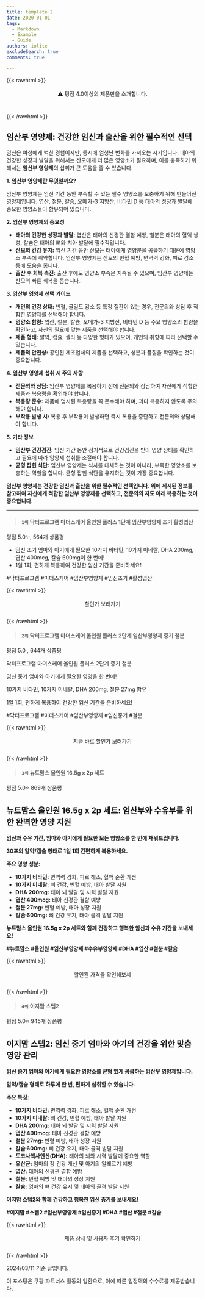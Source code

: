 ```yaml
---
title: template 2
date: 2020-01-01
tags:
  - Markdown
  - Example
  - Guide
authors: iolite
excludeSearch: true
comments: true

---
```


{{< rawhtml >}}
<div class="toc" style="text-align: center; height: 50px; line-height: 2;">
  <p>⚠️ 평점 4.0이상의 제품만을 소개합니다.<br></p>

</div>

{{< /rawhtml >}}


## 임산부 영양제: 건강한 임신과 출산을 위한 필수적인 선택

임신은 여성에게 벅찬 경험이지만, 동시에 엄청난 변화를 가져오는 시기입니다. 태아의 건강한 성장과 발달을 위해서는 산모에게 더 많은 영양소가 필요하며, 이를 충족하기 위해서는 **임산부 영양제**의 섭취가 큰 도움을 줄 수 있습니다.

**1. 임산부 영양제란 무엇일까요?**

임산부 영양제는 임신 기간 동안 부족할 수 있는 필수 영양소를 보충하기 위해 만들어진 영양제입니다. 엽산, 철분, 칼슘, 오메가-3 지방산, 비타민 D 등 태아의 성장과 발달에 중요한 영양소들이 함유되어 있습니다.

**2. 임산부 영양제의 중요성**

* **태아의 건강한 성장과 발달:** 엽산은 태아의 신경관 결함 예방, 철분은 태아의 혈액 생성, 칼슘은 태아의 뼈와 치아 발달에 필수적입니다.
* **산모의 건강 유지:** 임신 기간 동안 산모는 태아에게 영양분을 공급하기 때문에 영양소 부족에 취약합니다. 임산부 영양제는 산모의 빈혈 예방, 면역력 강화, 피로 감소 등에 도움을 줍니다.
* **출산 후 회복 촉진:** 출산 후에도 영양소 부족은 지속될 수 있으며, 임산부 영양제는 산모의 빠른 회복을 돕습니다.

**3. 임산부 영양제 선택 가이드**

* **개인의 건강 상태:** 빈혈, 골밀도 감소 등 특정 질환이 있는 경우, 전문의와 상담 후 적합한 영양제를 선택해야 합니다.
* **영양소 함량:** 엽산, 철분, 칼슘, 오메가-3 지방산, 비타민 D 등 주요 영양소의 함량을 확인하고, 자신의 필요에 맞는 제품을 선택해야 합니다.
* **제품 형태:** 알약, 캡슐, 젤리 등 다양한 형태가 있으며, 개인의 취향에 따라 선택할 수 있습니다.
* **제품의 안전성:** 공인된 제조업체의 제품을 선택하고, 성분과 품질을 확인하는 것이 중요합니다.


**4. 임산부 영양제 섭취 시 주의 사항**

* **전문의와 상담:** 임산부 영양제를 복용하기 전에 전문의와 상담하여 자신에게 적합한 제품과 복용량을 확인해야 합니다.
* **복용량 준수:** 제품에 명시된 복용량을 꼭 준수해야 하며, 과다 복용하지 않도록 주의해야 합니다.
* **부작용 발생 시:** 복용 후 부작용이 발생하면 즉시 복용을 중단하고 전문의와 상담해야 합니다.

**5. 기타 정보**

* **임산부 건강검진:** 임신 기간 동안 정기적으로 건강검진을 받아 영양 상태를 확인하고 필요에 따라 영양제 섭취를 조절해야 합니다.
* **균형 잡힌 식단:** 임산부 영양제는 식사를 대체하는 것이 아니라, 부족한 영양소를 보충하는 역할을 합니다. 균형 잡힌 식단을 유지하는 것이 가장 중요합니다.

**임산부 영양제는 건강한 임신과 출산을 위한 필수적인 선택입니다. 위에 제시된 정보를 참고하여 자신에게 적합한 임산부 영양제를 선택하고, 전문의의 지도 아래 복용하는 것이 중요합니다.**



---


>#### `1위` 닥터프로그램 마더스케어 올인원 플러스 1단계 임산부영양제 초기 활성엽산
평점 5.0✨, 564개 상품평


 - 임신 초기 엄마와 아기에게 필요한 10가지 비타민, 10가지 미네랄, DHA 200mg, 엽산 400mcg, 칼슘 600mg이 한 번에!
 - 1일 1회, 편하게 복용하여 건강한 임신 기간을 준비하세요!

#닥터프로그램 #마더스케어 #임산부영양제 #임신초기 #활성엽산


{{< rawhtml >}}
<div class="toc" style="text-align: center; height: 50px; line-height: 2;">
  <p>할인가 보러가기<br></p>
</div>
{{< /rawhtml >}}


>#### `2위` 닥터프로그램 마더스케어 올인원 플러스 2단계 임산부영양제 중기 철분
평점 5.0 , 644개 상품평

닥터프로그램 마더스케어 올인원 플러스 2단계 중기 철분

임신 중기 엄마와 아기에게 필요한 영양을 한 번에!

10가지 비타민, 10가지 미네랄, DHA 200mg, 철분 27mg 함유

1일 1회, 편하게 복용하여 건강한 임신 기간을 준비하세요!

#닥터프로그램 #마더스케어 #임산부영양제 #임신중기 #철분

{{< rawhtml >}}
<div class="toc" style="text-align: center; height: 50px; line-height: 2;">
  <p>지금 바로 할인가 보러가기<br></p>
</div>
{{< /rawhtml >}}

>#### `3위` 뉴트맘스 올인원 16.5g x 2p 세트
평점 5.0⭐ 869개 상품평
## 뉴트맘스 올인원 16.5g x 2p 세트: 임산부와 수유부를 위한 완벽한 영양 지원

**임신과 수유 기간, 엄마와 아기에게 필요한 모든 영양소를 한 번에 채워드립니다.**

**30포의 알약/캡슐 형태로 1일 1회 간편하게 복용하세요.**

**주요 영양 성분:**

* **10가지 비타민:** 면역력 강화, 피로 해소, 혈액 순환 개선
* **10가지 미네랄:** 뼈 건강, 빈혈 예방, 태아 발달 지원
* **DHA 200mg:** 태아 뇌 발달 및 시력 발달 지원
* **엽산 400mcg:** 태아 신경관 결함 예방
* **철분 27mg:** 빈혈 예방, 태아 성장 지원
* **칼슘 600mg:** 뼈 건강 유지, 태아 골격 발달 지원

**뉴트맘스 올인원 16.5g x 2p 세트와 함께 건강하고 행복한 임신과 수유 기간을 보내세요!**

**#뉴트맘스 #올인원 #임산부영양제 #수유부영양제 #DHA #엽산 #철분 #칼슘**


{{< rawhtml >}}
<div class="toc" style="text-align: center; height: 50px; line-height: 2;">
  <p>할인된 가격을 확인해보세<br></p>
</div>
{{< /rawhtml >}}

>#### `4위` 이지맘 스텝2
평점 5.0⭐ 945개 상품평
## 이지맘 스텝2: 임신 중기 엄마와 아기의 건강을 위한 맞춤 영양 관리

**임신 중기 엄마와 아기에게 필요한 영양소를 균형 있게 공급하는 임산부 영양제입니다.**

**알약/캡슐 형태로 하루에 한 번, 편하게 섭취할 수 있습니다.**

**주요 특징:**

* **10가지 비타민:** 면역력 강화, 피로 해소, 혈액 순환 개선
* **10가지 미네랄:** 뼈 건강, 빈혈 예방, 태아 발달 지원
* **DHA 200mg:** 태아 뇌 발달 및 시력 발달 지원
* **엽산 400mcg:** 태아 신경관 결함 예방
* **철분 27mg:** 빈혈 예방, 태아 성장 지원
* **칼슘 600mg:** 뼈 건강 유지, 태아 골격 발달 지원
* **도코사헥사엔산(DHA):** 태아의 뇌와 시력 발달에 중요한 역할
* **유산균:** 엄마의 장 건강 개선 및 아기의 알레르기 예방
* **엽산:** 태아의 신경관 결함 예방
* **철분:** 빈혈 예방 및 태아의 성장 지원
* **칼슘:** 엄마의 뼈 건강 유지 및 태아의 골격 발달 지원

**이지맘 스텝2와 함께 건강하고 행복한 임신 중기를 보내세요!**

**#이지맘 #스텝2 #임산부영양제 #임신중기 #DHA #엽산 #철분 #칼슘**


{{< rawhtml >}}
<div class="toc" style="text-align: center; height: 50px; line-height: 2;">
  <p>제품 상세 및 사용자 후기 확인하기</p>
</div>
{{< /rawhtml >}}



2024/03/11 기준 글입니다. 

이 포스팅은 쿠팡 파트너스 활동의 일환으로, 이에 따른 일정액의 수수료를 제공받습니다.


